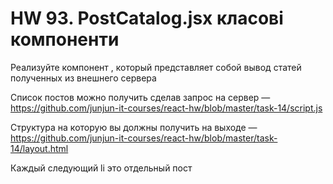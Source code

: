 # HW 93. PostCatalog.jsx класові компоненти

Реализуйте компонент <PostCatalog />, который представляет собой вывод статей полученных из внешнего сервера

Список постов можно получить сделав запрос на сервер — https://github.com/junjun-it-courses/react-hw/blob/master/task-14/script.js

Структура на которую вы должны получить на выходе — https://github.com/junjun-it-courses/react-hw/blob/master/task-14/layout.html

Каждый следующий li это отдельный пост